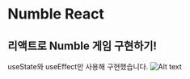 # Numble React

## 리액트로 Numble 게임 구현하기!<br />
useState와 useEffect만 사용해 구현했습니다.
![Alt text](/path/to/numble.jpeg)
